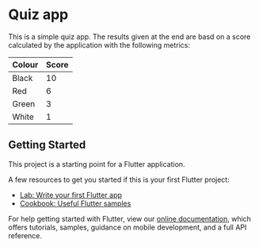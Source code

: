 # Quiz app

This is a simple quiz app. The results given at the end are basd on a score calculated by the application with the following metrics:

| Colour | Score |
|--------|-------|
|Black   | 10    |
|Red     | 6     |
|Green   | 3     |
|White   | 1     |

## Getting Started

This project is a starting point for a Flutter application.

A few resources to get you started if this is your first Flutter project:

- [Lab: Write your first Flutter app](https://flutter.dev/docs/get-started/codelab)
- [Cookbook: Useful Flutter samples](https://flutter.dev/docs/cookbook)

For help getting started with Flutter, view our
[online documentation](https://flutter.dev/docs), which offers tutorials,
samples, guidance on mobile development, and a full API reference.
